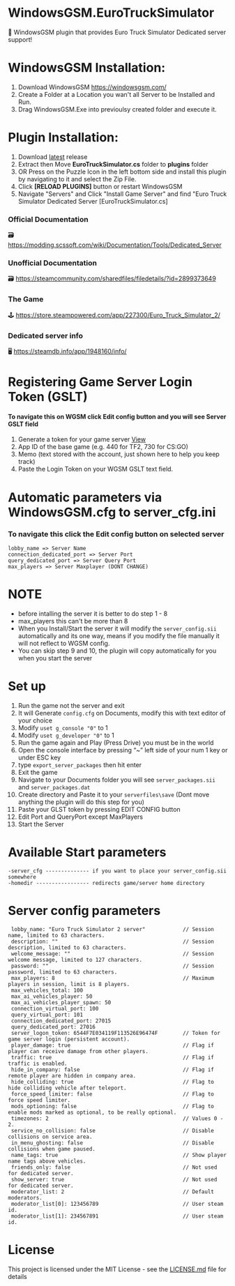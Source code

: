 # WindowsGSM.EuroTruckSimulator
🧩 WindowsGSM plugin that provides Euro Truck Simulator Dedicated server support!

# WindowsGSM Installation: 
1. Download  WindowsGSM https://windowsgsm.com/ 
2. Create a Folder at a Location you wan't all Server to be Installed and Run.
4. Drag WindowsGSM.Exe into previoulsy created folder and execute it.

# Plugin Installation:
1. Download [latest](https://github.com/ohmcodes/WindowsGSM.EuroTruckSimulator/releases/latest) release
2. Extract then Move **EuroTruckSimulator.cs** folder to **plugins** folder
3. OR Press on the Puzzle Icon in the left bottom side and install this plugin by navigating to it and select the Zip File.
4. Click **[RELOAD PLUGINS]** button or restart WindowsGSM
5. Navigate "Servers" and Click "Install Game Server" and find "Euro Truck Simulator Dedicated Server [EuroTruckSimulator.cs]

### Official Documentation
🗃️ https://modding.scssoft.com/wiki/Documentation/Tools/Dedicated_Server

### Unofficial Documentation
🗃️ https://steamcommunity.com/sharedfiles/filedetails/?id=2899373649

### The Game
🕹️ https://store.steampowered.com/app/227300/Euro_Truck_Simulator_2/

### Dedicated server info
🖥️ https://steamdb.info/app/1948160/info/


# Registering Game Server Login Token (GSLT)
#### To navigate this on WGSM click Edit config button and you will see Server GSLT field

1. Generate a token for your game server [View](http://steamcommunity.com/dev/managegameservers) 
2. App ID of the base game (e.g. 440 for TF2, 730 for CS:GO)
3. Memo (text stored with the account, just shown here to help you keep track)
4. Paste the Login Token on your WGSM GSLT text field.

# Automatic parameters via WindowsGSM.cfg to server_cfg.ini
### To navigate this click the Edit config button on selected server
```
lobby_name => Server Name
connection_dedicated_port => Server Port
query_dedicated_port => Server Query Port
max_players => Server Maxplayer (DONT CHANGE)
```

# NOTE
- before intalling the server it is better to do step 1 - 8
- max_players this can't be more than 8 
- When you Install/Start the server it will modify the ```server_config.sii``` automatically and its one way, means if you modify the file manually it will not reflect to WGSM config.
- You can skip step 9 and 10, the plugin will copy automatically for you when you start the server

# Set up
1. Run the game not the server and exit
2. It will Generate ```config.cfg``` on Documents, modify this with text editor of your choice
3. Modify ```uset g_console "0"``` to 1
4. Modify ```uset g_developer "0"``` to 1
5. Run the game again and Play (Press Drive) you must be in the world
6. Open the console interface by pressing “~”  left side of your num 1 key or under ESC key
7. type ```export_server_packages``` then hit enter
8. Exit the game
9. Navigate to your Documents folder you will see ```server_packages.sii``` and ```server_packages.dat``` 
10. Create directory and Paste it to your ```serverfiles\save``` (Dont move anything the plugin will do this step for you)
11. Paste your GLST token by pressing EDIT CONFIG button
12. Edit Port and QueryPort except MaxPlayers
13. Start the Server

# Available Start parameters
```
-server_cfg -------------- if you want to place your server_config.sii somewhere
-homedir ----------------- redirects game/server home directory
```

# Server config parameters
```
 lobby_name: "Euro Truck Simulator 2 server"            // Session name, limited to 63 characters.
 description: ""                                        // Session description, limited to 63 characters.
 welcome_message: ""                                    // Session welcome message, limited to 127 characters.
 password: ""                                           // Session password, limited to 63 characters.
 max_players: 8                                         // Maximum players in session, limit is 8 players.
 max_vehicles_total: 100
 max_ai_vehicles_player: 50
 max_ai_vehicles_player_spawn: 50
 connection_virtual_port: 100
 query_virtual_port: 101
 connection_dedicated_port: 27015
 query_dedicated_port: 27016
 server_logon_token: 6544F7E034119F113526E96474F        // Token for game server login (persistent account).
 player_damage: true                                    // Flag if player can receive damage from other players.
 traffic: true                                          // Flag if traffic is enabled.
 hide_in_company: false                                 // Flag if remote player are hidden in company area.
 hide_colliding: true                                   // Flag to hide colliding vehicle after teleport. 
 force_speed_limiter: false                             // Flag to force speed limiter.
 mods_optioning: false                                  // Flag to enable mods marked as optional, to be really optional.
 timezones: 2                                           // Values 0 - 2.
 service_no_collision: false                            // Disable collisions on service area.
 in_menu_ghosting: false                                // Disable collisions when game paused.
 name_tags: true                                        // Show player name tags above vehicles.
 friends_only: false                                    // Not used for dedicated server.
 show_server: true                                      // Not used for dedicated server.
 moderator_list: 2                                      // Default moderators.
 moderator_list[0]: 123456789                           // User steam id.
 moderator_list[1]: 234567891                           // User steam id.
```

# License
This project is licensed under the MIT License - see the <a href="https://github.com/ohmcodes/WindowsGSM.EuroTruckSimulator/blob/main/LICENSE">LICENSE.md</a> file for details
